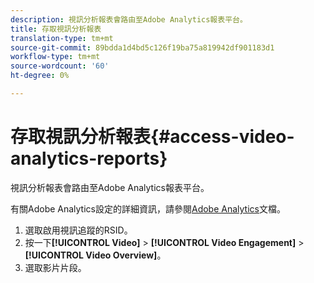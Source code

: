 ```yaml
---
description: 視訊分析報表會路由至Adobe Analytics報表平台。
title: 存取視訊分析報表
translation-type: tm+mt
source-git-commit: 89bdda1d4bd5c126f19ba75a819942df901183d1
workflow-type: tm+mt
source-wordcount: '60'
ht-degree: 0%

---
```



# 存取視訊分析報表{#access-video-analytics-reports}

視訊分析報表會路由至Adobe Analytics報表平台。

有關Adobe Analytics設定的詳細資訊，請參閱[Adobe Analytics](https://microsite.omniture.com/t2/help/en_US/reference/)文檔。
1. 選取啟用視訊追蹤的RSID。
1. 按一下&#x200B;**[!UICONTROL Video]** > **[!UICONTROL Video Engagement]** > **[!UICONTROL Video Overview]**。
1. 選取影片片段。